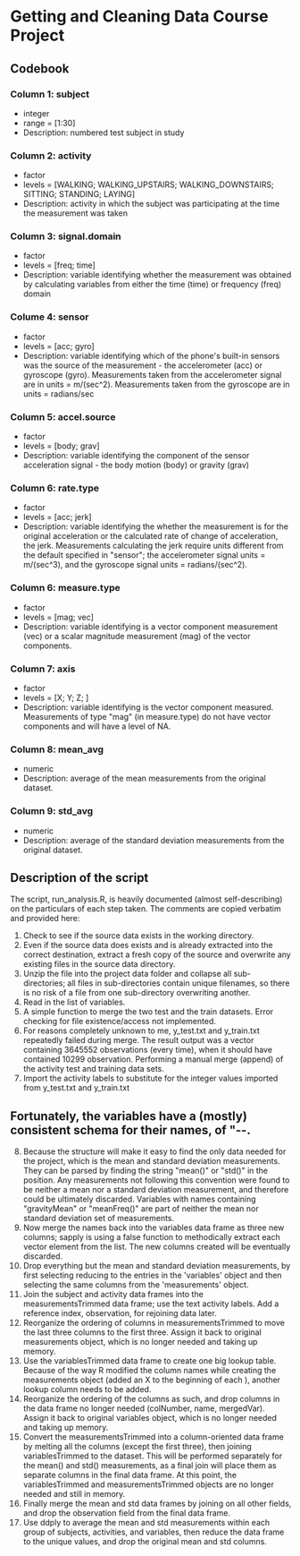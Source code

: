 # Getting and Cleaning Data Course Project

## Codebook

### Column 1:  subject
* integer
* range = [1:30]
* Description:  numbered test subject in study

### Column 2:  activity
* factor
* levels = [WALKING; WALKING_UPSTAIRS; WALKING_DOWNSTAIRS; SITTING; STANDING; LAYING]
* Description:  activity in which the subject was participating at the time the measurement was taken

### Column 3:  signal.domain
* factor
* levels = [freq; time]
* Description:  variable identifying whether the measurement was obtained by calculating variables from either the time (time) or frequency (freq) domain

### Colume 4:  sensor
* factor
* levels = [acc; gyro]
* Description:  variable identifying which of the phone's built-in sensors was the source of the measurement - the accelerometer (acc) or gyroscope (gyro).  Measurements taken from the accelerometer signal are in units = m/(sec^2).  Measurements taken from the gyroscope are in units = radians/sec

### Column 5:  accel.source
* factor
* levels = [body; grav]
* Description:  variable identifying the component of the sensor acceleration signal - the body motion (body) or gravity (grav)

### Column 6:  rate.type
* factor
* levels = [acc; jerk]
* Description:  variable identifying the whether the measurement is for the original acceleration or the calculated rate of change of acceleration, the jerk.  Measurements calculating the jerk require units different from the default specified in "sensor"; the accelerometer signal units = m/(sec^3), and the gyroscope signal units = radians/(sec^2).

### Column 6:  measure.type
* factor
* levels = [mag; vec]
* Description:  variable identifying is a vector component measurement (vec) or a scalar magnitude measurement (mag) of the vector components.

### Column 7:  axis
* factor
* levels = [X; Y; Z; <NA>]
* Description:  variable identifying is the vector component measured.  Measurements of type "mag" (in measure.type) do not have vector components and will have a level of NA.

### Column 8:  mean_avg
* numeric
* Description:  average of the mean measurements from the original dataset.

### Column 9:  std_avg
* numeric
* Description:  average of the standard deviation measurements from the original dataset.

## Description of the script
The script, run_analysis.R, is heavily documented (almost self-describing) on the particulars of each step taken.  The comments are copied verbatim and provided here:
1. Check to see if the source data exists in the working directory.
2. Even if the source data does exists and is already extracted into the correct destination, extract a fresh copy of the source and overwrite any existing files in the source data directory.
3. Unzip the file into the project data folder and collapse all sub-directories; all files in sub-directories contain unique filenames, so there is no risk of a file from one sub-directory overwriting another.
4. Read in the list of variables.
5. A simple function to merge the two test and the train datasets.  Error checking for file existence/access not implemented.
6. For reasons completely unknown to me, y_test.txt and y_train.txt repeatedly failed during merge.  The result output was a vector containing 3645552 observations (every time), when it should have contained 10299 observation.  Performing a manual merge (append) of the activity test and training data sets.
7. Import the activity labels to substitute for the integer values imported from y_test.txt and y_train.txt
## Fortunately, the variables have a (mostly) consistent schema for their names, of "<base measurement name>-<statistic>-<axis indicator or other label>.
8. Because the structure will make it easy to find the only data needed for the project, which is the mean and standard deviation measurements.  They can be parsed by finding the string "mean()" or "std()" in the <statistic> position.  Any measurements not following this convention were found to be neither a mean nor a standard deviation measurement, and therefore could be ultimately discarded.  Variables with names containing "gravityMean" or "meanFreq()" are part of neither the mean nor standard deviation set of measurements.
9. Now merge the names back into the variables data frame as three new columns; sapply is using a false function to methodically extract each vector element from the list.  The new columns created will be eventually discarded.
10. Drop everything but the mean and standard deviation measurements, by first selecting reducing to the entries in the 'variables' object and then selecting the same columns from the 'measurements' object.
11. Join the subject and activity data frames into the measurementsTrimmed data frame; use the text activity labels.  Add a reference index, observation, for rejoining data later.
12. Reorganize the ordering of columns in measurementsTrimmed to move the last three columns to the first three.  Assign it back to original measurements object, which is no longer needed and taking up memory.
13. Use the variablesTrimmed data frame to create one big lookup table.  Because of the way R modified the column names while creating the measurements object (added an X to the beginning of each ), another lookup column needs to be added.
14. Reorganize the ordering of the columns as such, and drop columns in the data frame no longer needed (colNumber, name, mergedVar).  Assign it back to original variables object, which is no longer needed and taking up memory.
15. Convert the measurementsTrimmed into a column-oriented data frame by melting all the columns (except the first three), then joining variablesTrimmed to the dataset.  This will be performed separately for the mean() and std() measurements, as a final join will place them as separate columns in the final data frame.  At this point, the variablesTrimmed and measurementsTrimmed objects are no longer needed and still in memory.
15. Finally merge the mean and std data frames by joining on all other fields, and drop the observation field from the final data frame.
16. Use ddply to average the mean and std measurements within each group of subjects, activities, and variables, then reduce the data frame to the unique values, and drop the original mean and std columns.